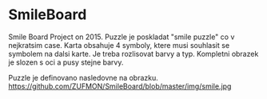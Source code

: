 # SmileBoard
Smile Board Project on 2015.
Puzzle je poskladat "smile puzzle" co v nejkratsim case.
Karta obsahuje 4 symboly, ktere musi souhlasit se symbolem na dalsi karte.
Je treba rozlisovat barvy a typ. Kompletni obrazek je slozen s oci a pusy stejne barvy.

Puzzle je definovano nasledovne na obrazku.
https://github.com/ZUFMON/SmileBoard/blob/master/img/smile.jpg

